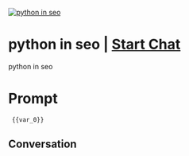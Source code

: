 
[![python in seo](https://flow-prompt-covers.s3.us-west-1.amazonaws.com/icon/Lofi/i23.png)](https://gptcall.net/chat.html?data=%7B%22contact%22%3A%7B%22id%22%3A%22x6pexs1tjhEOvu1xzyebn%22%2C%22flow%22%3Atrue%7D%7D)
# python in seo | [Start Chat](https://gptcall.net/chat.html?data=%7B%22contact%22%3A%7B%22id%22%3A%22x6pexs1tjhEOvu1xzyebn%22%2C%22flow%22%3Atrue%7D%7D)
python in seo

# Prompt

```
 {{var_0}}
```

## Conversation




